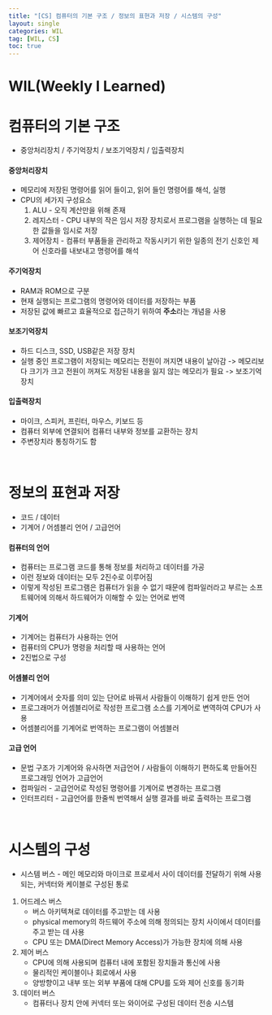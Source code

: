 ```yaml
---
title: "[CS] 컴퓨터의 기본 구조 / 정보의 표현과 저장 / 시스템의 구성"
layout: single
categories: WIL
tag: [WIL, CS]
toc: true
---
```


# WIL(Weekly I Learned)

# 컴퓨터의 기본 구조

* 중앙처리장치 / 주기억장치 / 보조기억장치 / 입출력장치
#### 중앙처리장치
* 메모리에 저장된 명령어를 읽어 들이고, 읽어 들인 명령어를 해석, 실행
* CPU의 세가지 구성요소
    1. ALU - 오직 계산만을 위해 존재
    2. 레지스터 - CPU 내부의 작은 임시 저장 장치로서 프로그램을 실행하는 데 필요한 값들을 임시로 저장
    3. 제어장치 - 컴퓨터 부품들을 관리하고 작동시키기 위한 일종의 전기 신호인 제어 신호라를 내보내고 명령어를 해석

#### 주기억장치
* RAM과 ROM으로 구분
* 현재 실행되는 프로그램의 명령어와 데이터를 저장하는 부품
* 저장된 값에 빠르고 효율적으로 접근하기 위하여 **주소**라는 개념을 사용

#### 보조기억장치
* 하드 디스크, SSD, USB같은 저장 장치
* 실행 중인 프로그램이 저장되는 메모리는 전원이 꺼지면 내용이 날아감 -> 메모리보다 크기가 크고 전원이 꺼져도 저장된 내용을 잃지 않는 메모리가 필요 -> 보조기억장치

#### 입출력장치
* 마이크, 스피커, 프린터, 마우스, 키보드 등
* 컴퓨터 외부에 연결되어 컴퓨터 내부와 정보를 교환하는 장치
* 주변장치라 통칭하기도 함

<br>

# 정보의 표현과 저장 

* 코드 / 데이터
* 기계어 / 어셈블리 언어 / 고급언어
#### 컴퓨터의 언어
* 컴퓨터는 프로그램 코드를 통해 정보를 처리하고 데이터를 가공
* 이런 정보와 데이터는 모두 2진수로 이루어짐
* 이렇게 작성된 프로그램은 컴퓨터가 읽을 수 없기 때문에 컴파일러라고 부르는 소프트웨어에 의해서 하드웨어가 이해할 수 있는 언어로 번역

#### 기계어
* 기계어는 컴퓨터가 사용하는 언어
* 컴퓨터의 CPU가 명령을 처리할 때 사용하는 언어
* 2진법으로 구성

#### 어셈블리 언어
* 기계어에서 숫자를 의미 있는 단어로 바꿔서 사람들이 이해하기 쉽게 만든 언어
* 프로그래머가 어셈블리어로 작성한 프로그램 소스를 기계어로 변역하여 CPU가 사용
* 어셈블리어를 기계어로 번역하는 프로그램이 어셈블러

#### 고급 언어
* 문법 구조가 기계어와 유사하면 저급언어 / 사람들이 이해하기 편하도록 만들어진 프로그래밍 언어가 고급언어
* 컴파일러 - 고급언어로 작성된 명령어를 기계어로 변경하는 프로그램
* 인터프리터 - 고급언어를 한줄씩 번역해서 실행 결과를 바로 출력하는 프로그램

<br>

# 시스템의 구성 
* 시스템 버스 - 메인 메모리와 마이크로 프로세서 사이 데이터를 전달하기 위해 사용되는, 커넥터와 케이블로 구성된 통로
1. 어드레스 버스
    * 버스 아키텍쳐로 데이터를 주고받는 데 사용
    * physical memory의 하드웨어 주소에 의해 정의되는 장치 사이에서 데이터를 주고 받는 데 사용
    * CPU 또는 DMA(Direct Memory Access)가 가능한 장치에 의해 사용
2. 제어 버스
    * CPU에 의해 사용되며 컴퓨터 내에 포함된 장치들과 통신에 사용
    * 물리적인 케이블이나 회로에서 사용
    * 양방향이고 내부 또는 외부 부품에 대해 CPU를 도와 제어 신호를 동기화
3. 데이터 버스
    * 컴퓨터나 장치 안에 커넥터 또는 와이어로 구성된 데이터 전송 시스템
